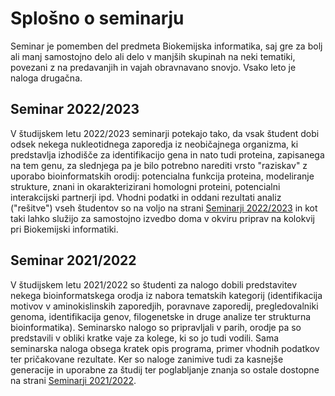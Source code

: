 # Splošno o seminarju
Seminar je pomemben del predmeta Biokemijska informatika, saj gre za bolj ali manj samostojno delo ali delo v manjših skupinah na neki tematiki, povezani z na predavanjih in vajah obravnavano snovjo. Vsako leto je naloga drugačna.

## Seminar 2022/2023
V študijskem letu 2022/2023 seminarji potekajo tako, da vsak študent dobi odsek nekega nukleotidnega zaporedja iz neobičajnega organizma, ki  predstavlja izhodišče za identifikacijo gena in nato tudi proteina, zapisanega na tem genu, za slednjega pa je bilo potrebno narediti vrsto "raziskav" z uporabo bioinformatskih orodij: potencialna funkcija proteina, modeliranje strukture, znani in okarakterizirani homologni proteini, potencialni interakcijski partnerji ipd. Vhodni podatki in oddani rezultati analiz ("rešitve") vseh študentov so na voljo na strani [Seminarji 2022/2023](seminar_2022-2023/seminar.md) in kot taki lahko služijo za samostojno izvedbo doma v okviru priprav na kolokvij pri Biokemijski informatiki.

## Seminar 2021/2022
V študijskem letu 2021/2022 so študenti za nalogo dobili predstavitev nekega bioinformatskega orodja iz nabora tematskih kategorij (identifikacija motivov v aminokislinskih zaporedjih, poravnave zaporedij, pregledovalniki genoma, identifikacija genov, filogenetske in druge analize ter strukturna bioinformatika). Seminarsko nalogo so pripravljali v parih, orodje pa so predstavili v obliki kratke vaje za kolege, ki so jo tudi vodili. Sama seminarska naloga obsega kratek opis programa, primer vhodnih podatkov ter pričakovane rezultate. Ker so naloge zanimive tudi za kasnejše generacije in uporabne za študij ter poglabljanje znanja so ostale dostopne na strani [Seminarji 2021/2022](seminar_2021-2022/seminar.md).
